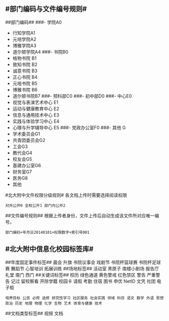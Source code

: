 #部门编码与文件编号规则#
---
##部门编码##
###-  学院A0
- 行知学院A1 
- 元培学院A2
- 博雅学院A3 
- 道尔顿学院A4
###- 书院B0
- 格物书院 B1
- 致知书院 B2
- 诚意书院 B3
- 正心书院 B4
- 元培书院 B5
- 博雅书院 B6
- 道尔顿书院B7
###- 预科部C0
###- 初中部D0
###- 中心E0
- 视觉与表演艺术中心 E1
- 运动与健康教育中心 E2
- 信息与通用技术中心 E3
- 实践与体验学习中心 E4
- 心理与升学辅导中心 E5
###- 党政办公室F0
###- 其他 G
- 学术委员会G1
- 共青团委员会G2
- 工会G3
- 教代会G4
- 校友会G5
- 基建办公室G6
- 财务室G7
- 医务G8
- 其他

#北大附中文件权限分级规则#
各文档上传时需要选择阅读权限

    对外公开0 全校公开1 部门内公开2

##文件编号规则##
根据上传者身份，文件上传后自动生成该文件所对应唯一编号。

    部门编码+年月日20140101+权限数字+索引号001
#北大附中信息化校园标签库#
----------

##年度固定事件标签##
    晨会 升旗 书院议事会 戏剧节 书院杯篮球赛 书院杯足球赛 舞蹈节 心智培训 拓展训练
##场地标签##
    活动室 黑匣子 南楼小剧场 报告厅 礼堂 南门 西门
##关键词标签##
    校历 绿色通道 黄色警戒 红色禁区 警告 严重警告 记过 留校察看 开除学籍  校园卡 请假 考勤 住宿 图书 申优 NetID 文凭 社团 电子柜 

    培养目标 公民 必修 选修 研究性学习 社区服务 社会实践 领域 科目 语文 数学 外语 思想政治 历史 地理 物理 化学 生物 艺术 体育与健康 技术
##文档类型标签##
    视频 文档 







